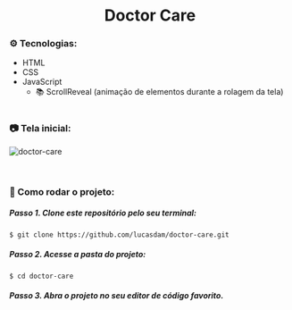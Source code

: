 <h1 align="center">Doctor Care</h1>



### ⚙️ Tecnologias:
- HTML
- CSS
- JavaScript
    - 📚 ScrollReveal (animação de elementos durante a rolagem da tela)
<br /> <br />

### 📷 Tela inicial:
![doctor-care](https://user-images.githubusercontent.com/54273070/167270355-d32aca3c-d3e5-4364-928a-7a52664f965f.png)

<br />

### 📂 Como rodar o projeto:

##### Passo 1. Clone este repositório pelo seu terminal:
```
$ git clone https://github.com/lucasdam/doctor-care.git
```
##### Passo 2. Acesse a pasta do projeto:
```
$ cd doctor-care
```
##### Passo 3. Abra o projeto no seu editor de código favorito.
